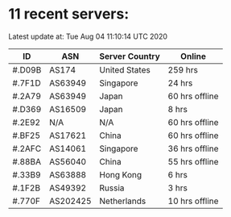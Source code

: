 # 11 recent servers:

Latest update at: Tue Aug 04 11:10:14 UTC 2020

| ID | ASN | Server Country | Online |
| -- | --- | -------------- | ------ |
| #.D09B | AS174 | United States | 259 hrs |
| #.7F1D | AS63949 | Singapore | 24 hrs |
| #.2A79 | AS63949 | Japan | 60 hrs offline |
| #.D369 | AS16509 | Japan | 8 hrs |
| #.2E92 | N/A | N/A | 60 hrs offline |
| #.BF25 | AS17621 | China | 60 hrs offline |
| #.2AFC | AS14061 | Singapore | 36 hrs offline |
| #.88BA | AS56040 | China | 55 hrs offline |
| #.33B9 | AS63888 | Hong Kong | 6 hrs |
| #.1F2B | AS49392 | Russia | 3 hrs |
| #.770F | AS202425 | Netherlands | 10 hrs offline |

